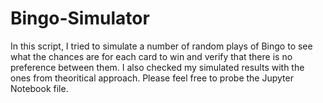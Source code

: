# Bingo-Simulator

In this script, I tried to simulate a number of random plays of Bingo to see what the chances are for each card to win and verify that there is no preference between them. I also checked my simulated results with the ones from theoritical approach. Please feel free to probe the Jupyter Notebook file.
